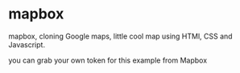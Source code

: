 # mapbox
mapbox, cloning Google maps, little cool map using HTMl, CSS and Javascript.

you can grab your own token for this example from Mapbox

